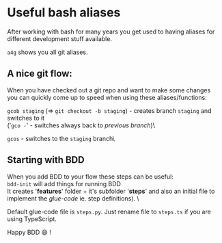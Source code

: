 # Useful bash aliases

After working with bash for many years you get used to having aliases for different development stuff available.

  `a4g` shows you all git aliases.

## A nice git flow:

When you have checked out a git repo and want to make some changes you can quickly come up to speed when using these aliases/functions:

  `gcob staging` (=> `git checkout -b staging`) - creates branch `staging` and switches to it\
  ('`gco -`' - switches always back to *previous branch*)\

  `gcos` - switches to the `staging` branch\

## Starting with BDD

When you add BDD to your flow these steps can be useful:\
`bdd-init` will add things for running BDD \
It creates '**features**' folder + it's subfolder '**steps**' and also an initial file to implement the _glue-code_ ie. step definitions). \
<!-- TODO: find correct file extension context based on project-type (or param to bdd-init) \ -->
<!-- TODO: If django involved in python project, put things under tests folder. run bbd with behave-django (manage.py behave) -->
Default glue-code file is `steps.py`. Just rename file to `steps.ts` if you are using TypeScript.

Happy BDD :smile: !
